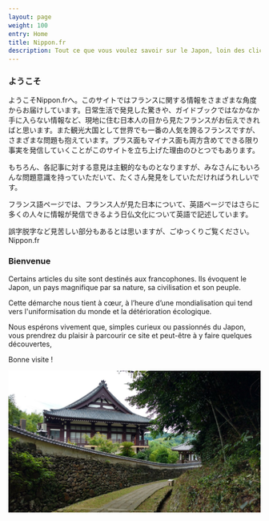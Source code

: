 ```yaml
---
layout: page
weight: 100
entry: Home
title: Nippon.fr
description: Tout ce que vous voulez savoir sur le Japon, loin des clichés, par un couple franco-japonais. 日仏カップルによるフランスの情報.
---
```


### ようこそ

ようこそNippon.frへ。このサイトではフランスに関する情報をさまざまな角度からお届けしています。日常生活で発見した驚きや、ガイドブックではなかなか手に入らない情報など、現地に住む日本人の目から見たフランスがお伝えできればと思います。また観光大国として世界でも一番の人気を誇るフランスですが、さまざまな問題も抱えています。プラス面もマイナス面も両方含めてできる限り事実を発信していくことがこのサイトを立ち上げた理由のひとつでもあります。

もちろん、各記事に対する意見は主観的なものとなりますが、みなさんにもいろんな問題意識を持っていただいて、たくさん発見をしていただければうれしいです。

フランス語ページでは、フランス人が見た日本について、英語ページではさらに多くの人々に情報が発信できるよう日仏文化について英語で記述しています。

誤字脱字など見苦しい部分もあるとは思いますが、ごゆっくりご覧ください。　Nippon.fr

### Bienvenue

Certains articles du site sont destinés aux francophones. Ils évoquent le Japon, un pays magnifique par sa nature, sa civilisation et son peuple.

Cette démarche nous tient à cœur, à l’heure d’une mondialisation qui tend vers l'uniformisation du monde et la détérioration écologique.

Nous espérons vivement que, simples curieux ou passionnés du Japon, vous prendrez du plaisir à parcourir ce site et peut-être à y faire quelques découvertes,

Bonne visite !

![Home](/img/home2.jpg)
